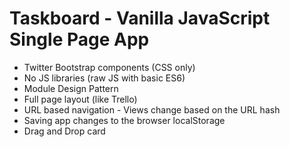 Taskboard - Vanilla JavaScript Single Page App
===================================

- Twitter Bootstrap components (CSS only)
- No JS libraries (raw JS with basic ES6)
- Module Design Pattern
- Full page layout (like Trello)
- URL based navigation - Views change based on the URL hash
- Saving app changes to the browser localStorage
- Drag and Drop card